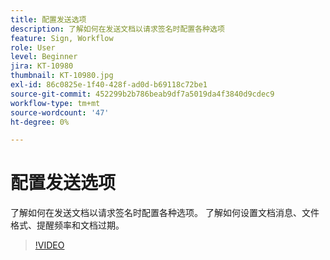 ```yaml
---
title: 配置发送选项
description: 了解如何在发送文档以请求签名时配置各种选项
feature: Sign, Workflow
role: User
level: Beginner
jira: KT-10980
thumbnail: KT-10980.jpg
exl-id: 86c0825e-1f40-428f-ad0d-b69118c72be1
source-git-commit: 452299b2b786beab9df7a5019da4f3840d9cdec9
workflow-type: tm+mt
source-wordcount: '47'
ht-degree: 0%

---
```


# 配置发送选项

了解如何在发送文档以请求签名时配置各种选项。 了解如何设置文档消息、文件格式、提醒频率和文档过期。

>[!VIDEO](https://video.tv.adobe.com/v/3412762?quality=12&learn=on&hidetitle=true&captions=chi_hans)
